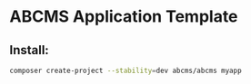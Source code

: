 # ABCMS Application Template


## Install:
```bash
composer create-project --stability=dev abcms/abcms myapp
```